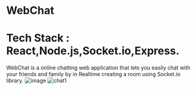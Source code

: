 # WebChat
# Tech Stack : React,Node.js,Socket.io,Express.
WebChat is a online chatting web application that lets you easily chat with your friends and family by in Realtime creating a room using Socket.io library.
![image](https://user-images.githubusercontent.com/67758318/141136996-dc0d3d2b-b3a2-448a-96ea-aea57b457922.png)
![chat1](https://user-images.githubusercontent.com/67758318/141138060-41750d95-e384-4c13-80db-fd78ad2c8b7c.jpg)

